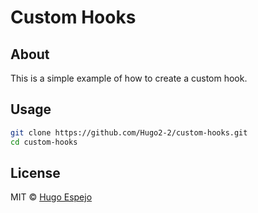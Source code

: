 # Custom Hooks

## About

This is a simple example of how to create a custom hook.

## Usage

```bash
git clone https://github.com/Hugo2-2/custom-hooks.git
cd custom-hooks
```

## License

MIT © [Hugo Espejo](https://github.com/Hugo2-2)
